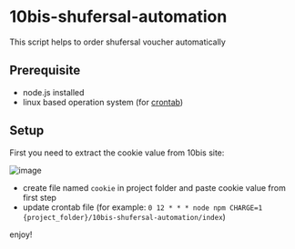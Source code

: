 # 10bis-shufersal-automation

This script helps to order shufersal voucher automatically

## Prerequisite
- node.js installed
- linux based operation system (for [crontab](https://man7.org/linux/man-pages/man5/crontab.5.html))

## Setup

First you need to extract the cookie value from 10bis site:

![image](https://user-images.githubusercontent.com/42113188/161542063-db107029-36f0-42af-b925-0584e2161548.png)


- create file named `cookie` in project folder and paste cookie value from first step
- update crontab file (for example: `0 12 * * * node npm CHARGE=1 {project_folder}/10bis-shufersal-automation/index`)

enjoy!
